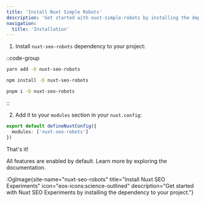 ```yaml
---
title: 'Install Nuxt Simple Robots'
description: 'Get started with nuxt-simple-robots by installing the dependency to your project.'
navigation:
  title: 'Installation'
---
```


1. Install `nuxt-seo-robots` dependency to your project:

::code-group

```bash [yarn]
yarn add -D nuxt-seo-robots
```

```bash [npm]
npm install -D nuxt-seo-robots
```

```sh [pnpm]
pnpm i -D nuxt-seo-robots
```

::

2. Add it to your `modules` section in your `nuxt.config`:

```ts [nuxt.config]
export default defineNuxtConfig({
  modules: ['nuxt-seo-robots']
})
```

That's it!

All features are enabled by default. Learn more by exploring the documentation.

:OgImage{site-name="nuxt-seo-robots" title="Install Nuxt SEO Experiments" icon="eos-icons:science-outlined" description="Get started with Nuxt SEO Experiments by installing the dependency to your project."}

